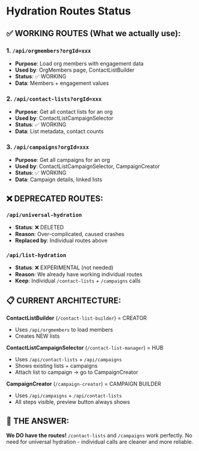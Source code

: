 # Hydration Routes Status

## ✅ WORKING ROUTES (What we actually use):

### 1. `/api/orgmembers?orgId=xxx`
- **Purpose**: Load org members with engagement data
- **Used by**: OrgMembers page, ContactListBuilder
- **Status**: ✅ WORKING
- **Data**: Members + engagement values

### 2. `/api/contact-lists?orgId=xxx` 
- **Purpose**: Get all contact lists for an org
- **Used by**: ContactListCampaignSelector
- **Status**: ✅ WORKING
- **Data**: List metadata, contact counts

### 3. `/api/campaigns?orgId=xxx`
- **Purpose**: Get all campaigns for an org  
- **Used by**: ContactListCampaignSelector, CampaignCreator
- **Status**: ✅ WORKING
- **Data**: Campaign details, linked lists

## ❌ DEPRECATED ROUTES:

### `/api/universal-hydration`
- **Status**: ❌ DELETED
- **Reason**: Over-complicated, caused crashes
- **Replaced by**: Individual routes above

### `/api/list-hydration` 
- **Status**: ❌ EXPERIMENTAL (not needed)
- **Reason**: We already have working individual routes
- **Keep**: Individual `/contact-lists` + `/campaigns` calls

## 📋 CURRENT ARCHITECTURE:

**ContactListBuilder** (`/contact-list-builder`) = CREATOR
- Uses `/api/orgmembers` to load members
- Creates NEW lists

**ContactListCampaignSelector** (`/contact-list-manager`) = HUB  
- Uses `/api/contact-lists` + `/api/campaigns` 
- Shows existing lists + campaigns
- Attach list to campaign → go to CampaignCreator

**CampaignCreator** (`/campaign-creator`) = CAMPAIGN BUILDER
- Uses `/api/campaigns` + `/api/contact-lists`
- All steps visible, preview button always shows

## 🎯 THE ANSWER:
**We DO have the routes!** `/contact-lists` and `/campaigns` work perfectly. 
No need for universal hydration - individual calls are cleaner and more reliable.
